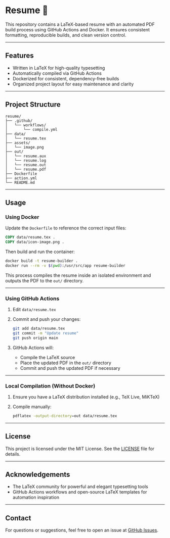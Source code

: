# Resume 📄

This repository contains a LaTeX-based resume with an automated PDF build process using GitHub Actions and Docker. It ensures consistent formatting, reproducible builds, and clean version control.

---

## Features

* Written in LaTeX for high-quality typesetting
* Automatically compiled via GitHub Actions
* Dockerized for consistent, dependency-free builds
* Organized project layout for easy maintenance and clarity

---

## Project Structure

```
resume/
├── .github/
│   └── workflows/
│       └── compile.yml
├── data/
│   └── resume.tex
├── assets/
│   └── image.png
├── out/
│   └── resume.aux
│   └── resume.log
│   └── resume.out
│   └── resume.pdf
├── Dockerfile
├── action.yml
└── README.md
```

---

## Usage

### Using Docker

Update the `Dockerfile` to reference the correct input files:

```dockerfile
COPY data/resume.tex .
COPY data/icon-image.png .
```

Then build and run the container:

```sh
docker build -t resume-builder .
docker run --rm -v $(pwd):/usr/src/app resume-builder
```

This process compiles the resume inside an isolated environment and outputs the PDF to the `out/` directory.

---

### Using GitHub Actions

1. Edit `data/resume.tex`

2. Commit and push your changes:

   ```sh
   git add data/resume.tex
   git commit -m "Update resume"
   git push origin main
   ```

3. GitHub Actions will:

   * Compile the LaTeX source
   * Place the updated PDF in the `out/` directory
   * Commit and push the updated PDF if necessary

---

### Local Compilation (Without Docker)

1. Ensure you have a LaTeX distribution installed (e.g., TeX Live, MiKTeX)
2. Compile manually:

   ```sh
   pdflatex -output-directory=out data/resume.tex
   ```

---

## License

This project is licensed under the MIT License. See the [LICENSE](LICENSE) file for details.

---

## Acknowledgements

* The LaTeX community for powerful and elegant typesetting tools
* GitHub Actions workflows and open-source LaTeX templates for automation inspiration

---

## Contact

For questions or suggestions, feel free to open an issue at [GitHub Issues](https://github.com/aditya26062003/resume/issues).

